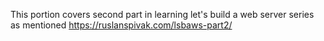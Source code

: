 This portion covers second part in learning let's build a web server
series as mentioned https://ruslanspivak.com/lsbaws-part2/